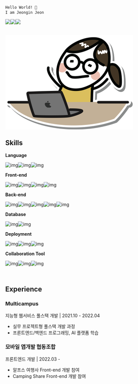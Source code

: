 ```
Hello World! 👋
I am Jeongin Jeon
```

<a href="https://github.com/jeon-jeongin" target="_blank"><img src="https://img.shields.io/badge/GitHub-white?logo=GitHub&logoColor=181717"/></a><a href="https://blog.naver.com/wjddls1702" target="_blank"><img src="https://img.shields.io/badge/Blog-white?logo=Naver&logoColor=03C75A"/></a><img src="https://img.shields.io/badge/wjddls1702@naver.com-white?style=flat&logo=Naver&logoColor=03C75A"/>

<br>

<img src="profile_image.png" alt="image-20220323163643416" align="center"/>

<br>

## Skills

**Language**

![img](https://img.shields.io/badge/JavaScript-F7DF1E?style=flat&logo=JavaScript&logoColor=black)![img](https://img.shields.io/badge/TypeScript-3178C6?style=flat&logo=TypeScript&logoColor=white)![img](https://img.shields.io/badge/Java-007396?style=flat&logo=Java&logoColor=white)

**Front-end**

![img](https://img.shields.io/badge/React-61DAFB?style=flat&logo=React&logoColor=black)![img](https://img.shields.io/badge/HTML/CSS-E34F26?style=flat&logo=HTML5&logoColor=white)![img](https://img.shields.io/badge/jQuery-0769AD?style=flat&logo=jQuery&logoColor=white)![img](https://img.shields.io/badge/Bootstrap-7952B3?style=flat&logo=Bootstrap&logoColor=white)

**Back-end**

![img](https://img.shields.io/badge/Node.js-339933?style=flat&logo=Node.js&logoColor=white)![img](https://img.shields.io/badge/Spring-6DB33F?style=flat&logo=Spring&logoColor=white)![img](https://img.shields.io/badge/Spring%20Boot-6DB33F?style=flat&logo=Spring%20Boot&logoColor=white)![img](https://img.shields.io/badge/Apollo-311C87?style=flat&logo=Apollo%20GraphQL&logoColor=white)![img](https://img.shields.io/badge/Prisma-2D3748?style=flat&logo=Prisma&logoColor=white)

**Database**

![img](https://img.shields.io/badge/MySQL-4479A1?style=flat&logo=MySQL&logoColor=white)![img](https://img.shields.io/badge/GraphQL-E10098?style=flat&logo=GraphQL&logoColor=white)

**Deployment**

![img](https://img.shields.io/badge/Amazon%20AWS-FF9900?style=flat&logo=Amazon%20AWS&logoColor=white)![img](https://img.shields.io/badge/Amazon%20S3-569A31?style=flat&logo=Amazon%20S3&logoColor=white)![img](https://img.shields.io/badge/Naver%20NCP-03C75A?style=flat&logo=Naver&logoColor=white)

**Collaboration Tool**

![img](https://img.shields.io/badge/GitHub-181717?style=flat&logo=GitHub&logoColor=white)![img](https://img.shields.io/badge/Notion-000000?style=flat&logo=Notion&logoColor=white)![img](https://img.shields.io/badge/Slack-4A154B?style=flat&logo=Slack&logoColor=white)

<br>

## Experience

### **Multicampus**

지능형 웹서비스 풀스택 개발  |  2021.10 - 2022.04

* 실무 프로젝트형 풀스택 개발 과정
* 프론트엔드/백엔드 프로그래밍, AI 플랫폼 학습

### **모바일 앱개발 협동조합**

프론트엔드 개발 |  2022.03  -  

* 알프스 여행사 Front-end 개발 참여 
* Camping Share Front-end 개발 참여

